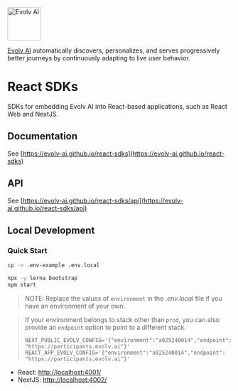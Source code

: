 [<img src="https://app.evolv.ai/assets/images/evolv-logo-full-color-2022.png" height="75" alt="Evolv AI" />](https://evolv.ai)

[Evolv AI](https://evolv.ai) automatically discovers, personalizes, and serves progressively better journeys by continuously adapting to live user behavior.

# React SDKs
SDKs for embedding Evolv AI into React-based applications, such as React Web and NextJS.

## Documentation
See [https://evolv-ai.github.io/react-sdks](https://evolv-ai.github.io/react-sdks)

## API
See [https://evolv-ai.github.io/react-sdks/api](https://evolv-ai.github.io/react-sdks/api)

## Local Development
### Quick Start
```bash
cp -n .env-example .env.local

npx -y lerna bootstrap
npm start
```

> NOTE: Replace the values of `environment` in the _.env.local_ file
> if you have an environment of your own.

> If your environment belongs to stack other than `prod`, you can
> also provide an `endpoint` option to point to a different stack.
>
> ```
> NEXT_PUBLIC_EVOLV_CONFIG='{"environment":"a925240014","endpoint": "https://participants.evolv.ai"}'
> REACT_APP_EVOLV_CONFIG='{"environment":"a925240014","endpoint": "https://participants.evolv.ai"}' 
> ```


* React: [http://localhost:4001/](http://localhost:4001/)
* NextJS: [http://localhost:4002/](http://localhost:4002/)
